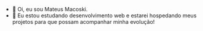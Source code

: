 - 👋 Oi, eu sou Mateus Macoski.
- 👀 Eu estou estudando desenvolvimento web e estarei hospedando meus projetos para que possam acompanhar minha evolução!
